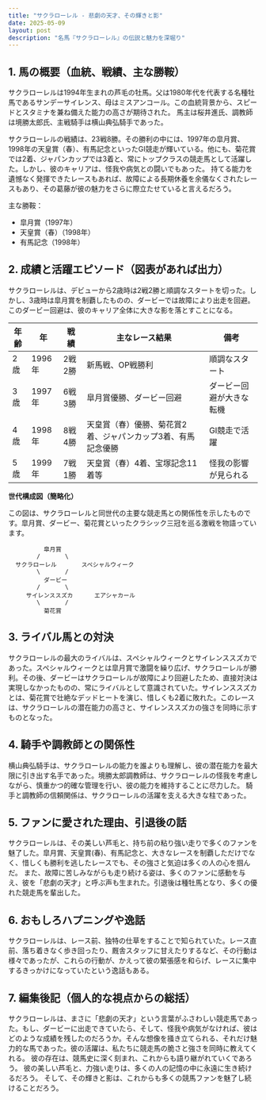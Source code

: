 ```yaml
---
title: "サクラローレル - 悲劇の天才、その輝きと影"
date: 2025-05-09
layout: post
description: "名馬『サクラローレル』の伝説と魅力を深堀り"
---
```


## 1. 馬の概要（血統、戦績、主な勝鞍）

サクラローレルは1994年生まれの芦毛の牡馬。父は1980年代を代表する名種牡馬であるサンデーサイレンス、母はミスアンコール。この血統背景から、スピードとスタミナを兼ね備えた能力の高さが期待された。  馬主は桜井進氏、調教師は境勝太郎氏、主戦騎手は横山典弘騎手であった。

サクラローレルの戦績は、23戦8勝。その勝利の中には、1997年の皐月賞、1998年の天皇賞（春）、有馬記念といったGI競走が輝いている。他にも、菊花賞では2着、ジャパンカップでは3着と、常にトップクラスの競走馬として活躍した。しかし、彼のキャリアは、怪我や病気との闘いでもあった。  持てる能力を遺憾なく発揮できたレースもあれば、故障による長期休養を余儀なくされたレースもあり、その葛藤が彼の魅力をさらに際立たせていると言えるだろう。

主な勝鞍：

* 皐月賞（1997年）
* 天皇賞（春）（1998年）
* 有馬記念（1998年）


## 2. 成績と活躍エピソード（図表があれば出力）

サクラローレルは、デビューから2歳時は2戦2勝と順調なスタートを切った。しかし、3歳時は皐月賞を制覇したものの、ダービーでは故障により出走を回避。このダービー回避は、彼のキャリア全体に大きな影を落とすことになる。

| 年齢 | 年 | 戦績 | 主なレース結果 | 備考 |
|---|---|---|---|---|
| 2歳 | 1996年 | 2戦2勝 | 新馬戦、OP戦勝利 | 順調なスタート |
| 3歳 | 1997年 | 6戦3勝 | 皐月賞優勝、ダービー回避 | ダービー回避が大きな転機 |
| 4歳 | 1998年 | 8戦4勝 | 天皇賞（春）優勝、菊花賞2着、ジャパンカップ3着、有馬記念優勝 |  GI競走で活躍 |
| 5歳 | 1999年 | 7戦1勝 |  天皇賞（春）4着、宝塚記念11着等 | 怪我の影響が見られる |


**世代構成図（簡略化）**

この図は、サクラローレルと同世代の主要な競走馬との関係性を示したものです。皐月賞、ダービー、菊花賞といったクラシック三冠を巡る激戦を物語っています。

```
          皐月賞
        /       \
  サクラローレル       スペシャルウィーク
        \       /
          ダービー
        /       \
     サイレンススズカ      エアシャカール
        \       /
          菊花賞
```


## 3. ライバル馬との対決

サクラローレルの最大のライバルは、スペシャルウィークとサイレンススズカであった。スペシャルウィークとは皐月賞で激闘を繰り広げ、サクラローレルが勝利。その後、ダービーはサクラローレルが故障により回避したため、直接対決は実現しなかったものの、常にライバルとして意識されていた。サイレンススズカとは、菊花賞で壮絶なデッドヒートを演じ、惜しくも2着に敗れた。このレースは、サクラローレルの潜在能力の高さと、サイレンススズカの強さを同時に示すものとなった。


## 4. 騎手や調教師との関係性

横山典弘騎手は、サクラローレルの能力を誰よりも理解し、彼の潜在能力を最大限に引き出す名手であった。境勝太郎調教師は、サクラローレルの怪我を考慮しながら、慎重かつ的確な管理を行い、彼の能力を維持することに尽力した。  騎手と調教師の信頼関係は、サクラローレルの活躍を支える大きな柱であった。


## 5. ファンに愛された理由、引退後の話

サクラローレルは、その美しい芦毛と、持ち前の粘り強い走りで多くのファンを魅了した。皐月賞、天皇賞(春)、有馬記念と、大きなレースを制覇しただけでなく、惜しくも勝利を逃したレースでも、その強さと気迫は多くの人の心を掴んだ。  また、故障に苦しみながらも走り続ける姿は、多くのファンに感動を与え、彼を「悲劇の天才」と呼ぶ声も生まれた。引退後は種牡馬となり、多くの優れた競走馬を輩出した。


## 6. おもしろハプニングや逸話

サクラローレルは、レース前、独特の仕草をすることで知られていた。レース直前、落ち着きなく歩き回ったり、厩舎スタッフに甘えたりするなど、その行動は様々であったが、これらの行動が、かえって彼の緊張感を和らげ、レースに集中するきっかけになっていたという逸話もある。


## 7. 編集後記（個人的な視点からの総括）

サクラローレルは、まさに「悲劇の天才」という言葉がふさわしい競走馬であった。もし、ダービーに出走できていたら、そして、怪我や病気がなければ、彼はどのような成績を残したのだろうか。そんな想像を掻き立てられる、それだけ魅力的な馬であった。彼の活躍は、私たちに競走馬の脆さと強さを同時に教えてくれる。  彼の存在は、競馬史に深く刻まれ、これからも語り継がれていくであろう。  彼の美しい芦毛と、力強い走りは、多くの人の記憶の中に永遠に生き続けるだろう。  そして、その輝きと影は、これからも多くの競馬ファンを魅了し続けることだろう。
